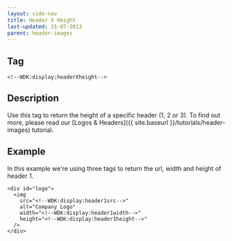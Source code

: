 ```yaml
---
layout: side-nav
title: Header X Height
last-updated: 31-07-2013
parent: header-images
---
```


## Tag

`<!--WDK:display:headerXheight-->`

## Description

Use this tag to return the height of a specific header (1, 2 or 3). To find out more, please read our [Logos & Headers]({{ site.baseurl }}/tutorials/header-images) tutorial.

## Example

In this example we're using three tags to return the url, width and height of header 1.

~~~
<div id="logo">
  <img
    src="<!--WDK:display:header1src-->"
    alt="Company Logo"
    width="<!--WDK:display:header1width-->"
    height="<!--WDK:display:header1height-->"
  />
</div>
~~~